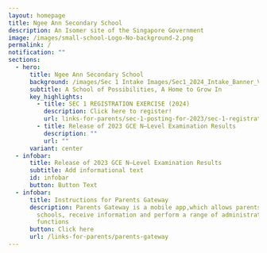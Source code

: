 ```yaml
---
layout: homepage
title: Ngee Ann Secondary School
description: An Isomer site of the Singapore Government
image: /images/small-school-Logo-No-background-2.png
permalink: /
notification: ""
sections:
  - hero:
      title: Ngee Ann Secondary School
      background: /images/Sec 1 Intake Images/Sec1_2024_Intake_Banner_V2.png
      subtitle: A School of Possibilities, A Home to Grow In
      key_highlights:
        - title: SEC 1 REGISTRATION EXERCISE (2024)
          description: Click here to register!
          url: links-for-parents/sec-1-posting-for-2023/sec-1-registration-exercise-2024-intake/
        - title: Release of 2023 GCE N–Level Examination Results
          description: ""
          url: ""
      variant: center
  - infobar:
      title: Release of 2023 GCE N–Level Examination Results
      subtitle: Add informational text
      id: infobar
      button: Button Text
  - infobar:
      title: Instructions for Parents Gateway
      description: Parents Gateway is a mobile app,which allows parents to engage with
        schools, receive information and perform a range of administrative
        functions
      button: Click here
      url: /links-for-parents/parents-gateway
---
```


